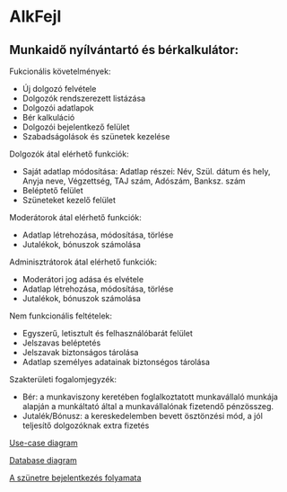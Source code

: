 # AlkFejl

## Munkaidő nyílvántartó és bérkalkulátor:

Fukcionális követelmények:	
* Új dolgozó felvétele
* Dolgozók rendszerezett listázása
* Dolgozói adatlapok
* Bér kalkuláció
* Dolgozói bejelentkező felület
* Szabadságolások és szünetek kezelése
	
	
Dolgozók átal elérhető funkciók:
* Saját adatlap módosítása:
	Adatlap részei: Név, Szül. dátum és hely, Anyja neve, Végzettség, TAJ szám, Adószám, Banksz. szám
* Beléptető felület
* Szüneteket kezelő felület


Moderátorok átal elérhető funkciók:
* Adatlap létrehozása, módosítása, törlése
* Jutalékok, bónuszok számolása


Adminisztrátorok átal elérhető funkciók:
* Moderátori jog adása és elvétele
* Adatlap létrehozása, módosítása, törlése
* Jutalékok, bónuszok számolása


Nem funkcionális feltételek:
* Egyszerű, letisztult és felhasználóbarát felület
* Jelszavas beléptetés
* Jelszavak biztonságos tárolása
* Adatlap személyes adatainak biztonségos tárolása


Szakterületi fogalomjegyzék:
* Bér: a munkaviszony keretében foglalkoztatott munkavállaló munkája alapján a munkáltató által a munkavállalónak fizetendő pénzösszeg.
* Jutalék/Bónusz: a kereskedelemben bevett ösztönzési mód, a jól teljesítő dolgozóknak extra fizetés

[Use-case diagram](https://github.com/csalanosiv/AlkFejl/blob/master/use-case-diagram.jpg)

[Database diagram](https://github.com/csalanosiv/AlkFejl/blob/master/Database%20diagram.png)

[A szünetre bejelentkezés folyamata](https://github.com/csalanosiv/AlkFejl/blob/master/folyamatabra.jpg)


			 
